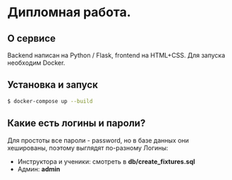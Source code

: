 # Дипломная работа.

## О сервисе
Backend написан на Python / Flask, frontend на HTML+CSS.
Для запуска необходим Docker.

## Установка и запуск
```bash
$ docker-compose up --build
```

## Какие есть логины и пароли?
Для простоты все пароли - password, но в базе данных они хешированы, поэтому выглядят по-разному
Логины:
- Инструктора и ученики: смотреть в **db/create_fixtures.sql**
- Админ: **admin**
